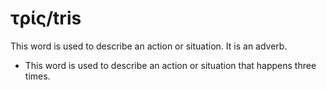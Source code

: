 # τρίς/tris
This word is used to describe an action or situation. It is an adverb.
* This word is used to describe an action or situation that happens three times.
